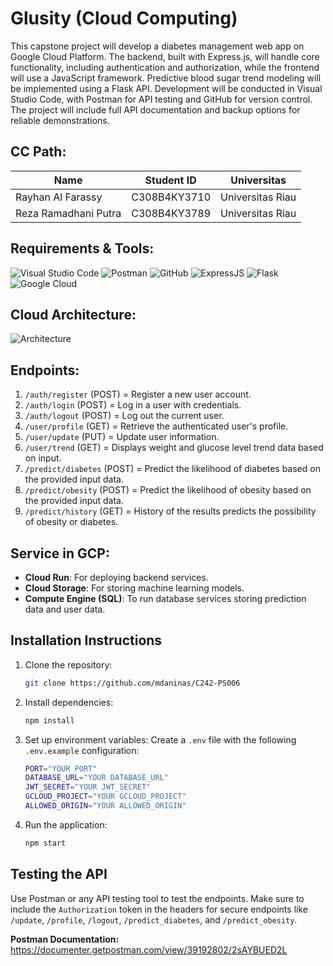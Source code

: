 # Glusity (Cloud Computing)

This capstone project will develop a diabetes management web app on Google Cloud Platform. The backend, built with Express.js, will handle core functionality, including authentication and authorization, while the frontend will use a JavaScript framework. Predictive blood sugar trend modeling will be implemented using a Flask API. Development will be conducted in Visual Studio Code, with Postman for API testing and GitHub for version control. The project will include full API documentation and backup options for reliable demonstrations.

## **CC Path:**

| Name                 | Student ID   | Universitas      |
| -------------------- | ------------ | ---------------- |
| Rayhan Al Farassy    | C308B4KY3710 | Universitas Riau |
| Reza Ramadhani Putra | C308B4KY3789 | Universitas Riau |

## **Requirements & Tools:**

![Visual Studio Code](https://img.shields.io/badge/Visual%20Studio%20Code-0078d7.svg?style=for-the-badge&logo=visual-studio-code&logoColor=white)
![Postman](https://img.shields.io/badge/Postman-FF6C37?style=for-the-badge&logo=postman&logoColor=white)
![GitHub](https://img.shields.io/badge/github-%23121011.svg?style=for-the-badge&logo=github&logoColor=white)
![ExpressJS](https://img.shields.io/badge/Express-%23F7DF1E?style=for-the-badge&logo=javascript&logoColor=white)
![Flask](https://img.shields.io/badge/flask-%23000.svg?style=for-the-badge&logo=flask&logoColor=white)
![Google Cloud](https://img.shields.io/badge/GoogleCloud-%234285F4.svg?style=for-the-badge&logo=google-cloud&logoColor=white)

## **Cloud Architecture:**

![Architecture](https://github.com/mdaninas/Capstone-Project/blob/main/images/architecture.png)

## **Endpoints:**

 1. `/auth/register` (POST) = Register a new user account.
 2. `/auth/login` (POST) = Log in a user with credentials.
 3. `/auth/logout` (POST) = Log out the current user.
 4. `/user/profile` (GET) = Retrieve the authenticated user's profile.
 5. `/user/update` (PUT) = Update user information.
 6. `/user/trend` (GET) = Displays weight and glucose level trend data based on input.
 7. `/predict/diabetes` (POST) = Predict the likelihood of diabetes based on the provided input data.
 8. `/predict/obesity` (POST) = Predict the likelihood of obesity based on the provided input data.
 9. `/predict/history` (GET) = History of the results predicts the possibility of obesity or diabetes.

## **Service in GCP:**

- **Cloud Run**: For deploying backend services.
- **Cloud Storage**: For storing machine learning models.
- **Compute Engine (SQL)**: To run database services storing prediction data and user data.

## **Installation Instructions**

1. Clone the repository:
    ```bash
    git clone https://github.com/mdaninas/C242-PS006
    ```

2. Install dependencies:
    ```bash
    npm install
    ```

3. Set up environment variables:
    Create a `.env` file with the following `.env.example` configuration:
    ```bash
    PORT="YOUR PORT"
    DATABASE_URL="YOUR DATABASE_URL"
    JWT_SECRET="YOUR JWT_SECRET"
    GCLOUD_PROJECT="YOUR GCLOUD_PROJECT"
    ALLOWED_ORIGIN="YOUR ALLOWED_ORIGIN"
    ```

4. Run the application:
    ```bash
    npm start
    ```

## **Testing the API**

Use Postman or any API testing tool to test the endpoints. Make sure to include the `Authorization` token in the headers for secure endpoints like `/update`, `/profile`, `/logout`, `/predict_diabetes`, and `/predict_obesity`.

**Postman Documentation:** https://documenter.getpostman.com/view/39192802/2sAYBUED2L

